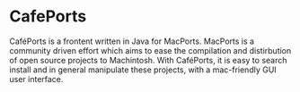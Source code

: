 # CafePorts
CaféPorts is a frontent written in Java for MacPorts. MacPorts is a community driven effort which aims to ease the compilation and distirbution of open source projects to Machintosh. With CaféPorts, it is easy to search install and in general manipulate these projects, with a mac-friendly GUI user interface.

